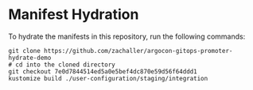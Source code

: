 # Manifest Hydration

To hydrate the manifests in this repository, run the following commands:

```shell
git clone https://github.com/zachaller/argocon-gitops-promoter-hydrate-demo
# cd into the cloned directory
git checkout 7e0d7844514ed5a0e5bef4dc870e59d56f64ddd1
kustomize build ./user-configuration/staging/integration
```
